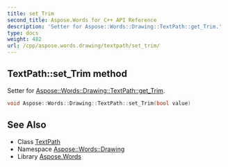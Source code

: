 ```yaml
---
title: set_Trim
second_title: Aspose.Words for C++ API Reference
description: 'Setter for Aspose::Words::Drawing::TextPath::get_Trim.'
type: docs
weight: 482
url: /cpp/aspose.words.drawing/textpath/set_trim/
---
```

## TextPath::set_Trim method


Setter for [Aspose::Words::Drawing::TextPath::get_Trim](../get_trim/).

```cpp
void Aspose::Words::Drawing::TextPath::set_Trim(bool value)
```

## See Also

* Class [TextPath](../)
* Namespace [Aspose::Words::Drawing](../../)
* Library [Aspose.Words](../../../)
